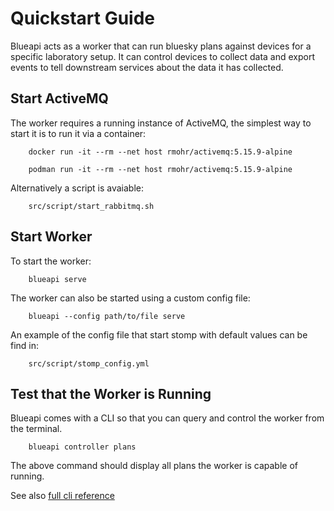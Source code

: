 # Quickstart Guide

Blueapi acts as a worker that can run bluesky plans against devices for a specific
laboratory setup. It can control devices to collect data and export events to tell
downstream services about the data it has collected.

## Start ActiveMQ

The worker requires a running instance of ActiveMQ, the simplest
way to start it is to run it via a container:

```
    docker run -it --rm --net host rmohr/activemq:5.15.9-alpine
```

```
    podman run -it --rm --net host rmohr/activemq:5.15.9-alpine
```

Alternatively a script is avaiable:
```
    src/script/start_rabbitmq.sh
```

## Start Worker

To start the worker:

```
    blueapi serve
```

The worker can also be started using a custom config file:

```
    blueapi --config path/to/file serve
```
An example of the config file that start stomp with default values can be find in:
```
    src/script/stomp_config.yml
```

## Test that the Worker is Running

Blueapi comes with a CLI so that you can query and control the worker from the terminal.

```
    blueapi controller plans
```

The above command should display all plans the worker is capable of running.



See also [full cli reference](../reference/cli.md)
